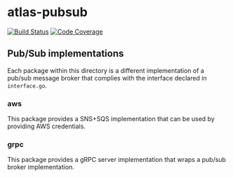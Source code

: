 # atlas-pubsub

[![Build Status](https://img.shields.io/travis/infobloxopen/atlas-pubsub/master.svg?label=build)](https://travis-ci.org/infobloxopen/atlas-pubsub)
[![Code Coverage](https://img.shields.io/codecov/c/github/infobloxopen/atlas-pubsub/master.svg)](https://codecov.io/github/infobloxopen/atlas-pubsub?branch=master)


## Pub/Sub implementations
Each package within this directory is a different implementation of a pub/sub message broker that complies with the interface declared in `interface.go`.

### aws
This package provides a SNS+SQS implementation that can be used by providing AWS credentials.

### grpc
This package provides a gRPC server implementation that wraps a pub/sub broker implementation.
